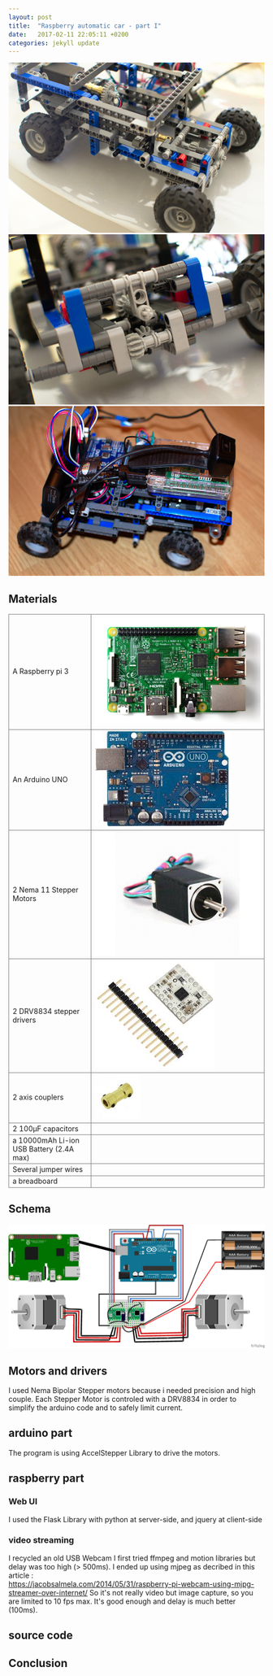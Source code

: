 ```yaml
---
layout: post
title:  "Raspberry automatic car - part I"
date:   2017-02-11 22:05:11 +0200
categories: jekyll update
---
```


![photo_1](/assets/raspicar/photo_1.jpg)
![photo_2](/assets/raspicar/photo_2.jpg)
![photo_3](/assets/raspicar/photo_3.jpg)


## Materials
<style>
  td {
    border : 1px solid gray;
  }
</style>
<table>
<tr><td> A Raspberry pi 3          </td><td> <img src="/assets/raspicar/pi3.jpg"/> </td></tr>
<tr><td> An Arduino UNO            </td><td> <img src="/assets/raspicar/arduino-uno.jpeg"/> </td></tr>
<tr><td> 2 Nema 11 Stepper Motors  </td><td> <img src="/assets/raspicar/motor.jpg"/> </td></tr>
<tr><td> 2 DRV8834 stepper drivers </td><td> <img src="/assets/raspicar/drv8834.jpeg"/> </td></tr>
<tr><td> 2 axis couplers           </td><td> <img src="/assets/raspicar/coupler.jpg"/> </td></tr>
<tr><td> 2 100µF capacitors        </td><td> </td></tr>
<tr><td> a 10000mAh Li-ion USB Battery (2.4A max) </td><td> </td></tr>
<tr><td> Several jumper wires      </td><td> </td></tr>
<tr><td> a breadboard              </td><td> </td></tr>
</table>

## Schema
![Schema](/assets/raspicar/raspicar_v1_bb.png)

## Motors and drivers
I used Nema Bipolar Stepper motors because i needed precision and high couple.
Each Stepper Motor is controled with a DRV8834 in order to simplify the arduino code and to safely limit current.

## arduino part
The program is using AccelStepper Library to drive the motors.

## raspberry part

### Web UI
I used the Flask Library with python at server-side, and jquery at client-side

### video streaming
I recycled an old USB Webcam
I first tried ffmpeg and motion libraries but delay was too high (> 500ms).
I ended up using mjpeg as decribed in this article :  
https://jacobsalmela.com/2014/05/31/raspberry-pi-webcam-using-mjpg-streamer-over-internet/
So it's not really video but image capture, so you are limited to 10 fps max. It's good enough and delay is much better (100ms).

## source code

## Conclusion

